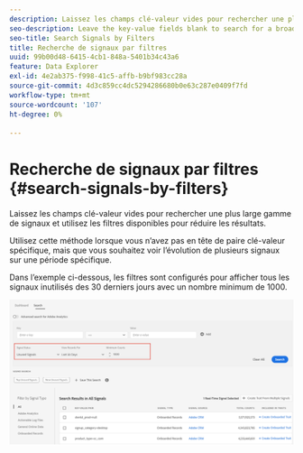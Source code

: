 ```yaml
---
description: Laissez les champs clé-valeur vides pour rechercher une plus large gamme de signaux et utilisez les filtres disponibles pour réduire les résultats.
seo-description: Leave the key-value fields blank to search for a broader range of signals and use the available filters to narrow down the results.
seo-title: Search Signals by Filters
title: Recherche de signaux par filtres
uuid: 99b00d48-6415-4cb1-848a-5401b34c43a6
feature: Data Explorer
exl-id: 4e2ab375-f998-41c5-affb-b9bf983cc28a
source-git-commit: 4d3c859cc4dc5294286680b0e63c287e0409f7fd
workflow-type: tm+mt
source-wordcount: '107'
ht-degree: 0%

---
```


# Recherche de signaux par filtres {#search-signals-by-filters}

Laissez les champs clé-valeur vides pour rechercher une plus large gamme de signaux et utilisez les filtres disponibles pour réduire les résultats.

Utilisez cette méthode lorsque vous n’avez pas en tête de paire clé-valeur spécifique, mais que vous souhaitez voir l’évolution de plusieurs signaux sur une période spécifique.

Dans l’exemple ci-dessous, les filtres sont configurés pour afficher tous les signaux inutilisés des 30 derniers jours avec un nombre minimum de 1000.

![](assets/signals-search-filters.png)
